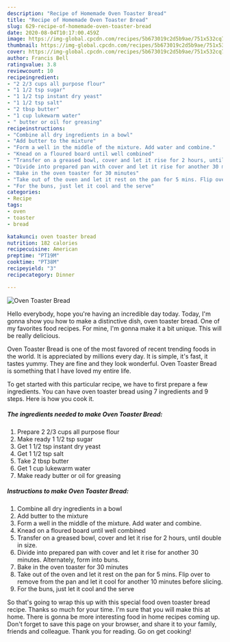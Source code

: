 ```yaml
---
description: "Recipe of Homemade Oven Toaster Bread"
title: "Recipe of Homemade Oven Toaster Bread"
slug: 629-recipe-of-homemade-oven-toaster-bread
date: 2020-08-04T10:17:00.459Z
image: https://img-global.cpcdn.com/recipes/5b673019c2d5b9ae/751x532cq70/oven-toaster-bread-recipe-main-photo.jpg
thumbnail: https://img-global.cpcdn.com/recipes/5b673019c2d5b9ae/751x532cq70/oven-toaster-bread-recipe-main-photo.jpg
cover: https://img-global.cpcdn.com/recipes/5b673019c2d5b9ae/751x532cq70/oven-toaster-bread-recipe-main-photo.jpg
author: Francis Bell
ratingvalue: 3.8
reviewcount: 10
recipeingredient:
- "2 2/3 cups all purpose flour"
- "1 1/2 tsp sugar"
- "1 1/2 tsp instant dry yeast"
- "1 1/2 tsp salt"
- "2 tbsp butter"
- "1 cup lukewarm water"
- " butter or oil for greasing"
recipeinstructions:
- "Combine all dry ingredients in a bowl"
- "Add butter to the mixture"
- "Form a well in the middle of the mixture. Add water and combine."
- "Knead on a floured board until well combined"
- "Transfer on a greased bowl, cover and let it rise for 2 hours, until double in size."
- "Divide into prepared pan with cover and let it rise for another 30 minutes. Alternately, form into buns."
- "Bake in the oven toaster for 30 minutes"
- "Take out of the oven and let it rest on the pan for 5 mins. Flip over to remove from the pan and let it cool for another 10 minutes before slicing."
- "For the buns, just let it cool and the serve"
categories:
- Recipe
tags:
- oven
- toaster
- bread

katakunci: oven toaster bread 
nutrition: 182 calories
recipecuisine: American
preptime: "PT19M"
cooktime: "PT38M"
recipeyield: "3"
recipecategory: Dinner

---
```



![Oven Toaster Bread](https://img-global.cpcdn.com/recipes/5b673019c2d5b9ae/751x532cq70/oven-toaster-bread-recipe-main-photo.jpg)

Hello everybody, hope you're having an incredible day today. Today, I'm gonna show you how to make a distinctive dish, oven toaster bread. One of my favorites food recipes. For mine, I'm gonna make it a bit unique. This will be really delicious.



Oven Toaster Bread is one of the most favored of recent trending foods in the world. It is appreciated by millions every day. It is simple, it's fast, it tastes yummy. They are fine and they look wonderful. Oven Toaster Bread is something that I have loved my entire life.


To get started with this particular recipe, we have to first prepare a few ingredients. You can have oven toaster bread using 7 ingredients and 9 steps. Here is how you cook it.

<!--inarticleads1-->

##### The ingredients needed to make Oven Toaster Bread:

1. Prepare 2 2/3 cups all purpose flour
1. Make ready 1 1/2 tsp sugar
1. Get 1 1/2 tsp instant dry yeast
1. Get 1 1/2 tsp salt
1. Take 2 tbsp butter
1. Get 1 cup lukewarm water
1. Make ready  butter or oil for greasing




<!--inarticleads2-->

##### Instructions to make Oven Toaster Bread:

1. Combine all dry ingredients in a bowl
1. Add butter to the mixture
1. Form a well in the middle of the mixture. Add water and combine.
1. Knead on a floured board until well combined
1. Transfer on a greased bowl, cover and let it rise for 2 hours, until double in size.
1. Divide into prepared pan with cover and let it rise for another 30 minutes. Alternately, form into buns.
1. Bake in the oven toaster for 30 minutes
1. Take out of the oven and let it rest on the pan for 5 mins. Flip over to remove from the pan and let it cool for another 10 minutes before slicing.
1. For the buns, just let it cool and the serve




So that's going to wrap this up with this special food oven toaster bread recipe. Thanks so much for your time. I'm sure that you will make this at home. There is gonna be more interesting food in home recipes coming up. Don't forget to save this page on your browser, and share it to your family, friends and colleague. Thank you for reading. Go on get cooking!
